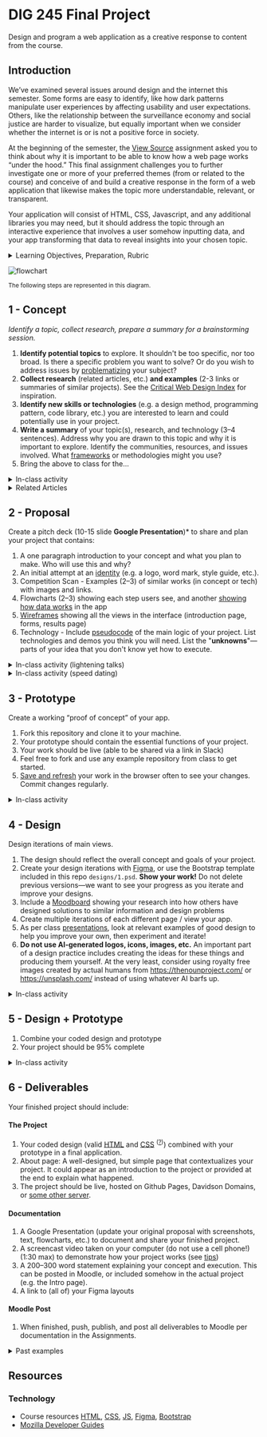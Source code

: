 
# DIG 245 Final Project

Design and program a web application as a creative response to content from the course.


## Introduction

We’ve examined several issues around design and the internet this semester. Some forms are easy to identify, like how dark patterns manipulate user experiences by affecting usability and user expectations. Others, like the relationship between the surveillance economy and social justice are harder to visualize, but equally important when we consider whether the internet is or is not a positive force in society.

At the beginning of the semester, the [View Source](https://github.com/omundy/dig245-view-source) assignment asked you to think about why it is important to be able to know how a web page works “under the hood.” This final assignment challenges you to further investigate one or more of your preferred themes (from or related to the course) and conceive of and build a creative response in the form of a web application that likewise makes the topic more understandable, relevant, or transparent.

Your application will consist of HTML, CSS, Javascript, and any additional libraries you may need, but it should address the topic through an interactive experience that involves a user somehow inputting data, and your app transforming that data to reveal insights into your chosen topic.



<details>
<summary>Learning Objectives, Preparation, Rubric</summary>

### Learning Objectives

Students who complete this assignment will be able to:

- Recall important social, political, and economic issues around design, the internet, and computing.
- Research, ideate, and plan a creative response to themes from the course content.
- Use design processes (grids, typography, design principles, and iteration) to create a custom responsive web application design.
- Use HTML, CSS, JS, and any additional frameworks or libraries to create a custom web application.


### Preparation

Complete the following to prepare for this assignment. See [Resources](#resources) for additional information as needed.

- Codecademy JS references [jquery introduction](https://github.com/omundy/learn-javascript/blob/main/reference-sheets/jquery-01-introduction.pdf), [effects](https://github.com/omundy/learn-javascript/blob/main/reference-sheets/jquery-02-effects.pdf), [jquery events](https://github.com/omundy/learn-javascript/blob/main/reference-sheets/jquery-03-events.pdf), [style methods](https://github.com/omundy/learn-javascript/blob/main/reference-sheets/jquery-04-style-methods.pdf), [dom traversing](https://github.com/omundy/learn-javascript/blob/main/reference-sheets/jquery-05-dom-traversing.pdf)
- [Codecademy: JS 7-1 Higher-Order Functions](https://www.codecademy.com/learn/introduction-to-javascript) (1-4)
- [Codecademy: JS 7-2 Iterators](https://www.codecademy.com/learn/introduction-to-javascript) (1-9)
- [Codecademy: JS 8-1 Objects](https://www.codecademy.com/learn/introduction-to-javascript) (1-10)

### Rubric

The final grade incorporates preparation scores with the final score ([rubric](https://docs.google.com/document/d/1gqAB_AHkMC6uKr_1uP9JzPwWclABw1RAB7KwEgAQSds/edit)).

```js
let milestones = ((concept + proposal + prototype + design) / 4) * 0.2;
let grade = milestones + (deliverables * 0.8);
```

</details>



<!--
[project development template](https://github.com/omundy/project-development-template)
-->

![flowchart](assets/img/5.2-design-prototype-separation.png)

<small>The following steps are represented in this diagram.</small>






## 1 - Concept

*Identify a topic, collect research, prepare a summary for a brainstorming session.*

1. **Identify potential topics** to explore. It shouldn't be too specific, nor too broad. Is there a specific problem you want to solve? Or do you wish to address issues by [problematizing](https://en.wikipedia.org/wiki/Problematization) your subject?
1. **Collect research** (related articles, etc.) **and examples** (2-3 links or summaries of similar projects). See the [Critical Web Design Index](https://criticalwebdesign.github.io/index) for inspiration.
1. **Identify new skills or technologies** (e.g. a design method, programming pattern, code library, etc.) you are interested to learn and could potentially use in your project.
1. **Write a summary** of your topic(s), research, and technology (3–4 sentences). Address why you are drawn to this topic and why it is important to explore. Identify the communities, resources, and issues involved. What [frameworks](https://docs.google.com/presentation/d/1OWc_e1pquvwKi4qxJShsZ1Rqia1dbDBcwpxYwdOic7o/edit#slide=id.g165f853ab3b_0_0) or methodologies might you use?
1. Bring the above to class for the...

<details>
<summary>In-class activity</summary>

In groups, brainstorm on your topic(s) use the <a href="https://omundy.github.io/project-development-template/materials/brainstorming-disney-method/index.html" target="_blank">Disney Creative Strategy</a>, which asks your group to assume different "hats" in order to ideate on concepts, solutions, and risks.

1. Everyone: post your subject or concept in Slack
1. As Dreamers, add new ideas for projects based on the subject to the posts in your group
    - How might you create something that helps others discuss, think about, or help to solve the issue?
    - The more ideas the better. Brainstorming aims to produce quantity, from which we select quality ideas.
    - No criticism. Our goal is to generate a pool of ideas. All ideas are welcome.
1. As Realists, after all have posted, talk about each in a group
    - Think more practically, about how you would put the ideas into practice.
1. After the session, explore the ideas and notes as a critic, to figure out what you can build in the given time

</details>


<details>
<summary>Related Articles</summary>


### Data Tracking

- 📚 Tobias Rose-Stockwell [This Is How Your Fear and Outrage Are Being Sold for Profit](https://medium.com/the-mission/the-enemy-in-our-feeds-e86511488de) (2017) 
- 📚 Steve Lambert [“Add-Art: Sharing, Freedom, and Beer”](https://visitsteve.com/made/the-add-art-story/) in Net Works: Case Studies in Web Art and Design (ed. xtine burrough) (2012) [add-art.org](https://add-art.org) (2011-)
- 📚 [Do Not Track documentary](https://donottrack-doc.com/en/episodes/) (2015)
- Design Lab: [Figma 101: Day 2 | Design an app screen](https://trydesignlab.com/figma-101-course/design-an-app-screen/)
- [Anatomy of a computer virus (Stuxnet)](https://vimeo.com/25118844) (3:21) | Ubermorgen [Vote-Auction](https://anthology.rhizome.org/vote-auction) (2000) | Steve Lambert [The Most Awkward 404 Page on the Internet](https://visitsteve.com/404) | [tosdr.org](https://tosdr.org/)




### Design & Power

- 📚 Wilneida Negrón [10 tech issues that will impact social justice in 2017](https://www.fordfoundation.org/ideas/equals-change-blog/posts/10-tech-issues-that-will-impact-social-justice-in-2017/) 
- 📚 Brooke Singer “Superfund365.org” in Net Works: Case Studies in Web Art and Design (ed. xtine burrough) (2012)
- 📚 George Aye [Design Education’s Big Gap: Understanding the Role of Power](https://medium.com/greater-good-studio/design-educations-big-gap-understanding-the-role-of-power-1ee1756b7f08) (2017)
- Brooke Singer [superfund365.org](https://superfund365.org) and [toxicsites.us](https://toxicsites.us) | Ben Grosser [Facebook Demetricator](http://bengrosser.com/projects/facebook-demetricator/) | fffff.at [Google Alarm extension](http://www.jamiedubs.com/googlealarm/) | JODI [geogoo.net](https://www.youtube.com/watch?v=7GB9Txb5_0E) | Daniel Temkin [esoteric.codes](https://esoteric.codes) 


</details>




## 2 - Proposal

Create a pitch deck (10-15 slide **Google Presentation**)* to share and plan your project that contains:

1. A one paragraph introduction to your concept and what you plan to make. Who will use this and why?
1. An initial attempt at an [identity](https://docs.google.com/presentation/d/1exnY8fjVsOc3bKZFESJIM2s4JKxhqg_oASPDPokSfrE/edit?usp=sharing) (e.g. a logo, word mark, style guide, etc.).
1. Competition Scan - Examples (2–3) of similar works (in concept or tech) with images and links.
1. Flowcharts (2–3) showing each step users see, and another [showing how data works](https://www.google.com/search?q=a+flowchart+that+tracks+data+through+the+app&safe=off&tbm=isch) in the app
1. [Wireframes](https://www.dreamhost.com/blog/how-to-wireframe-website/) showing all the views in the interface (introduction page, forms, results page)
1. Technology - Include [pseudocode](https://en.wikipedia.org/wiki/Pseudocode) of the main logic of your project. List technologies and demos you think you will need. List the "**unknowns**"—parts of your idea that you don't know yet how to execute.





<details>
<summary>In-class activity (lightening talks)</summary>

##### <a href="https://en.wikipedia.org/wiki/Lightning_talk">Lightning talks</a> of your pitches
1. Share a link to your proposal in Slack.
1. Present slides on Zoom. 3 minutes max.
1. 1 minute max for questions / comments. Add others in Slack thread.

</details>

<details>
<summary>In-class activity (speed dating)</summary>

##### Speed Dating

1. Find a partner.
1. Share your proposal, progress, and unknowns. (3 min)
1. Your partner should ask questions and make comments while you make notes. (1 min)
1. Switch roles and repeat the above.
1. Switch partners and repeat.

</details>






## 3 - Prototype

Create a working “proof of concept” of your app.

1. Fork this repository and clone it to your machine.
1. Your prototype should contain the essential functions of your project.
1. Your work should be live (able to be shared via a link in Slack)
1. Feel free to fork and use any example repository from class to get started.
1. [Save and refresh](https://github.com/omundy/learn-computing/blob/main/topics-keyboard-shortcuts.md#web-development-edit-save-refresh-loop) your work in the browser often to see your changes. Commit changes regularly.

<details>
<summary>In-class activity</summary>

In groups, share your prototypes to get feedback:

- Be ready to explain the current status of your work.
- Bring specific questions or unknowns (concept, design, tech) you would like to discuss with your group.

</details>





## 4 - Design

Design iterations of main views.

1. The design should reflect the overall concept and goals of your project.
1. Create your design iterations with [Figma](https://figma.com), or use the Bootstrap template included in this repo `designs/1.psd`. **Show your work!** Do not delete previous versions—we want to see your progress as you iterate and improve your designs.
1. Include a [Moodboard](https://www.google.com/search?q=web+design+moodboard) showing your research into how others have designed solutions to similar information and design problems
1. Create multiple iterations of each different page / view your app.
1. As per class [presentations](https://docs.google.com/presentation/d/1BiIHVEQjmIb2k2vB6N3x1g_S3KSLyZq2YCniq1ONjg8/edit?usp=sharing), look at relevant examples of good design to help you improve your own, then experiment and iterate!
1. **Do not use AI-generated logos, icons, images, etc.** An important part of a design practice includes creating the ideas for these things and producing them yourself. At the very least, consider using royalty free images created by actual humans from https://thenounproject.com/ or  https://unsplash.com/ instead of using whatever AI barfs up.


<details>
<summary>In-class activity</summary>

Share your iterations to get feedback before coding the final design.

- Bring to class: What are three questions you would like to ask each user of your potential design?
- In-class: [Design Critique: Imaginary Audience](https://docs.google.com/presentation/d/1BiIHVEQjmIb2k2vB6N3x1g_S3KSLyZq2YCniq1ONjg8/edit#slide=id.gf16dac508b_0_0)

</details>





## 5 - Design + Prototype


1. Combine your coded design and prototype
1. Your project should be 95% complete

<!--
Examples:

[Probability football](https://docs.google.com/presentation/d/1QO5ZFlc8GQilGughUaI57RlhQKc8TWECiqR7wkwjTwQ/edit#slide=id.p)

-->

<details>
<summary>In-class activity</summary>

1. Make sure your project is live and ready to share. Post a link to it and Figma in Slack.
1. Share your project in a small group (watch other use it, get specific feedback)
1. Then, we'll go around the room and those who wish can share with the whole class in a <a href="https://en.wikipedia.org/wiki/Lightning_talk">lightning talks</a> (3 min.) format.

</details>






## 6 - Deliverables

Your finished project should include:

#### The Project

1. Your coded design (valid [HTML](https://validator.w3.org/) and [CSS](https://jigsaw.w3.org/css-validator/) <sup>([?](https://github.com/omundy/dig245-critical-web-design/blob/main/topics/html-css/css.md#css-validation))</sup>) combined with your prototype in a final application.
1. About page: A well-designed, but simple page that contextualizes your project. It could appear as an introduction to the project or provided at the end to explain what happened.
1. The project should be live, hosted on Github Pages, Davidson Domains, or [some other server](https://github.com/omundy/learn-javascript/blob/main/topics/servers/servers.md).


#### Documentation

1. A Google Presentation (update your original proposal with screenshots, text, flowcharts, etc.) to document and share your finished project.
1. A screencast video taken on your computer (do not use a cell phone!) (1:30 max) to demonstrate how your project works (see [tips](https://omundy.github.io/learn-computing/slides/documentation.html))
1. A 200–300 word statement explaining your concept and execution. This can be posted in Moodle, or included somehow in the actual project (e.g. the Intro page).
1. A link to (all of) your Figma layouts


#### Moodle Post

1. When finished, push, publish, and post all deliverables to Moodle per documentation in the Assignments.






<details>
<summary>Past examples</summary>


Need video from Pacis
https://www.youtube.com/watch?v=d7x34FpXjvo



- 2024
	- Pacis [T.O.S. Lens](https://n-pacis.github.io/dig245-final/) browser [extension](https://chromewebstore.google.com/detail/tos-lens/ebogajndhffhemjpkopgldlfilccodgc) 
	- Mel [DC Navigator](https://hello2006-debug.github.io/dig245-final/)
	- Julia [Project Unsubscribe](https://siqjulia.github.io/dig245-final/)
	- Whitney [Mudgy]()
- 2023
    - David and Tyler [Fortune Generator](https://davidmhilton.github.io/dig245-final)
    - Yumna and Jeremy [Fly on the Wall](https://yuahmed.github.io/fly-on-the-wall/)
    - Meredith [WanderWiser](https://merhaines.github.io/dig245-final/)
    - Richard [crackgrevocab.co](https://www.crackgrevocab.co/)
    - Will [ShareSpace](https://wcox2.github.io/dig245-final/)
    - Patrick [tswiftly.com](https://patrickleary.dcreate.domains/tswiftly/index.html)
    - David Y. [Graphify](https://graphify.glitch.me/) (alt url: https://graph-if-y.netlify.app/ )
- 2022
    - Lillian [Social Mediator](https://limilano.github.io/dig245-final/)
    - Kate [More Than a Number](https://katehynes.github.io/dig245-final/) ([video](https://www.youtube.com/watch?v=DVVDX7hq6ew&list=PLhpnnpt3tw-RiiFG9p_OJgjAfH-6kyAIK&index=3))
    - Zoe [Diagnostic Survey Simulator](https://zoearen.github.io/dig245-final/) ([video](https://www.youtube.com/watch?v=57j6hTeJRvA&list=PLhpnnpt3tw-RiiFG9p_OJgjAfH-6kyAIK&index=5))
    - Bryce [Match Match Match](https://www.youtube.com/watch?v=bGqOcxWUBb4&list=PLhpnnpt3tw-RiiFG9p_OJgjAfH-6kyAIK&index=4)†
    - Ethan [Demystify](https://etgeorge.github.io/dig245-final)
    - Francisco [Art? or Not!](https://francduartemar.github.io/dig245-final)
    - Gaby [Color Generator](https://gasanclimenti.github.io/dig245-final) ([video](https://www.youtube.com/watch?v=2-phHrgeIig&list=PLhpnnpt3tw-RiiFG9p_OJgjAfH-6kyAIK))
    - Sky [Tennis (Aaronson Oracle)](https://skyyylaw.github.io/dig245-final/)
    - Pauline [Malicious Email Reporter](https://cha1hee.github.io/dig245-final/)
    - Drew [Hound](https://github.com/drew-beamer/dig245-final)†
    - Douglas [NotWatch](https://douglasdeutsch.github.io/dig245-final/)
- 2021
    - Annelise [Epilogues](https://anclaire.github.io/dig245-final/home.html)
    - Caroline [Dream-Bot](https://casigl.github.io/dig245-final/)† ([video](https://www.youtube.com/watch?v=RGzRBdYQbGo&list=PLhpnnpt3tw-RiiFG9p_OJgjAfH-6kyAIK&index=6)) 
    - Henry [Davidson College Scavenger Hunt](https://hehowell.github.io/Davidson-College-Scavenger-Hunt)
- 2020
    - Stine [The Scroll Calculator](https://github.com/stinilso/final-project)
- 2015 
    - Holly and Thy [Vena Cava](https://www.youtube.com/watch?v=cVvKgnIUAPQ&list=PLhpnnpt3tw-RiiFG9p_OJgjAfH-6kyAIK&index=13)†    
- 2012
    - Micky [The Web on Drugs](https://www.youtube.com/watch?v=QlJSAPCggo8&list=PLhpnnpt3tw-RiiFG9p_OJgjAfH-6kyAIK&index=15) browser extension    
- 2011
    - Dana [Giftorama](https://www.youtube.com/watch?v=10vWAl1tqDw&list=PLhpnnpt3tw-RiiFG9p_OJgjAfH-6kyAIK&index=15)†    



†not currently live


</details>







## Resources

### Technology

- Course resources [HTML](https://github.com/omundy/dig245-critical-web-design/blob/main/topics/html-css/html.md), [CSS](https://github.com/omundy/dig245-critical-web-design/blob/main/topics/html-css/css.md), [JS](https://github.com/omundy/dig245-critical-web-design/blob/main/topics/javascript/javascript.md), [Figma](https://github.com/omundy/dig245-critical-web-design#figma), [Bootstrap](https://github.com/omundy/dig245-critical-web-design#bootstrap)
- [Mozilla Developer Guides](https://developer.mozilla.org/en-US/docs/Web/Guide)
